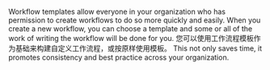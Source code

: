 Workflow templates allow everyone in your organization who has permission to create workflows to do so more quickly and easily. When you create a new workflow, you can choose a template and some or all of the work of writing the workflow will be done for you. 您可以使用工作流程模板作为基础来构建自定义工作流程，或按原样使用模板。 This not only saves time, it promotes consistency and best practice across your organization.
